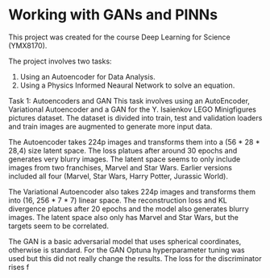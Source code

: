# Working with GANs and PINNs
This project was created for the course Deep Learning for Science (YMX8170).

The project involves two tasks: 
1. Using an Autoencoder for Data Analysis.
2. Using a Physics Informed Neaural Network to solve an equation.

Task 1: Autoencoders and GAN
This task involves using an AutoEncoder, Variational Autoencoder and a GAN for the Y. Isaienkov LEGO Minigfigures pictures dataset. 
The dataset is divided into train, test and validation loaders and train images are augmented to generate more input data.

The Autoencoder takes 224p images and transforms them into a (56 * 28 * 28,4) size latent space. The loss platues after around 30 epochs and generates very blurry images. The latent space seems to only include images from two franchises, Marvel and Star Wars. Earlier versions included all four (Marvel, Star Wars, Harry Potter, Jurassic World).

The Variational Autoencoder also takes 224p images and transforms them into (16, 256 * 7 * 7) linear space. The reconstruction loss and KL divergence platues after 20 epochs and the model also generates blurry images. The latent space also only has Marvel and Star Wars, but the targets seem to be correlated.

The GAN is a basic adversarial model that uses spherical coordinates, otherwise is standard. For the GAN Optuna hyperparameter tuning was used but this did not really change the results. The loss for the discriminator rises f

